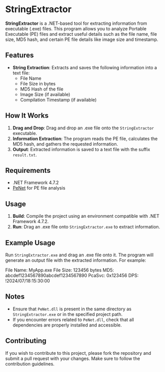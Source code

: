 # StringExtractor

**StringExtractor** is a .NET-based tool for extracting information from executable (.exe) files. This program allows you to analyze Portable Executable (PE) files and extract useful details such as the file name, file size, MD5 hash, and certain PE file details like image size and timestamp.

## Features

- **String Extraction**: Extracts and saves the following information into a text file:
  - File Name
  - File Size in bytes
  - MD5 Hash of the file
  - Image Size (if available)
  - Compilation Timestamp (if available)

## How It Works

1. **Drag and Drop**: Drag and drop an .exe file onto the `StringExtractor` executable.
2. **Information Extraction**: The program reads the PE file, calculates the MD5 hash, and gathers the requested information.
3. **Output**: Extracted information is saved to a text file with the suffix `result.txt`.

## Requirements

- .NET Framework 4.7.2
- [PeNet](https://github.com/pdn/PeNet) for PE file analysis

## Usage

1. **Build**: Compile the project using an environment compatible with .NET Framework 4.7.2.
2. **Run**: Drag an .exe file onto `StringExtractor.exe` to extract information.

## Example Usage

Run `StringExtractor.exe` and drag an .exe file onto it. The program will generate an output file with the extracted information. For example:

File Name: MyApp.exe
File Size: 123456 bytes
MD5: abcdef1234567890abcdef1234567890
PcaSvc: 0x123456
DPS: !2024/07/18:15:30:00


## Notes

- Ensure that `PeNet.dll` is present in the same directory as `StringExtractor.exe` or in the specified project path.
- If you encounter errors related to `PeNet.dll`, check that all dependencies are properly installed and accessible.

## Contributing

If you wish to contribute to this project, please fork the repository and submit a pull request with your changes. Make sure to follow the contribution guidelines.

